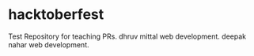 # hacktoberfest
Test Repository for teaching PRs.
dhruv mittal web development.
deepak nahar web development.
